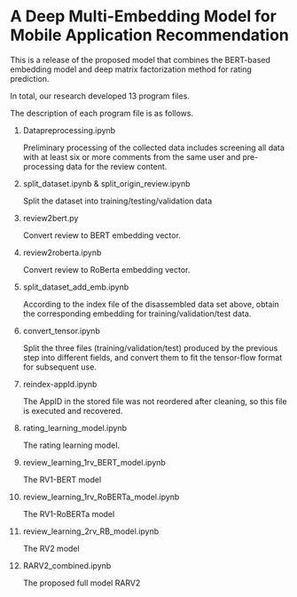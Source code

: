 # A Deep Multi-Embedding Model for Mobile Application Recommendation
This is a release of the proposed model that combines the BERT-based embedding model and deep matrix factorization method for rating prediction.

In total, our research developed 13 program files.

The description of each program file is as follows.

1. Datapreprocessing.ipynb
   
   Preliminary processing of the collected data includes screening all data with at least six or more comments from the same user and pre-processing data for the review content.
2. split_dataset.ipynb & split_origin_review.ipynb
   
   Split the dataset into training/testing/validation data
3. review2bert.py
   
   Convert review to BERT embedding vector.
4. review2roberta.ipynb
   
   Convert review to RoBerta embedding vector.
5. split_dataset_add_emb.ipynb
   
   According to the index file of the disassembled data set above, obtain the corresponding embedding for training/validation/test data.
6. convert_tensor.ipynb
   
   Split the three files (training/validation/test) produced by the previous step into different fields, and convert them to fit the tensor-flow format for subsequent use.
7. reindex-appId.ipynb
   
   The AppID in the stored file was not reordered after cleaning, so this file is executed and recovered.
8. rating_learning_model.ipynb
   
   The rating learning model.
9. review_learning_1rv_BERT_model.ipynb
   
   The RV1-BERT model
10. review_learning_1rv_RoBERTa_model.ipynb
   
    The RV1-RoBERTa model
   
11. review_learning_2rv_RB_model.ipynb

    The RV2 model
   
12. RARV2_combined.ipynb
   
    The proposed full model RARV2
   
